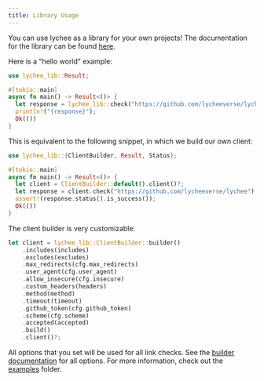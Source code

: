 ```yaml
---
title: Library Usage
---
```


You can use lychee as a library for your own projects!
The documentation for the library can be found [here](https://docs.rs/lychee-lib).

Here is a "hello world" example:

```rust title="main.rs"
use lychee_lib::Result;

#[tokio::main]
async fn main() -> Result<()> {
  let response = lychee_lib::check("https://github.com/lycheeverse/lychee").await?;
  println!("{response}");
  Ok(())
}
```

This is equivalent to the following snippet, in which we build our own client:

```rust title="main.rs"
use lychee_lib::{ClientBuilder, Result, Status};

#[tokio::main]
async fn main() -> Result<()> {
  let client = ClientBuilder::default().client()?;
  let response = client.check("https://github.com/lycheeverse/lychee").await?;
  assert!(response.status().is_success());
  Ok(())
}
```

The client builder is very customizable:

```rust title="main.rs"
let client = lychee_lib::ClientBuilder::builder()
    .includes(includes)
    .excludes(excludes)
    .max_redirects(cfg.max_redirects)
    .user_agent(cfg.user_agent)
    .allow_insecure(cfg.insecure)
    .custom_headers(headers)
    .method(method)
    .timeout(timeout)
    .github_token(cfg.github_token)
    .scheme(cfg.scheme)
    .accepted(accepted)
    .build()
    .client()?;
```

All options that you set will be used for all link checks.
See the [builder
documentation](https://docs.rs/lychee-lib/latest/lychee_lib/struct.ClientBuilder.html)
for all options. For more information, check out the [examples] folder.

[examples]: https://github.com/lycheeverse/lychee/tree/master/examples
